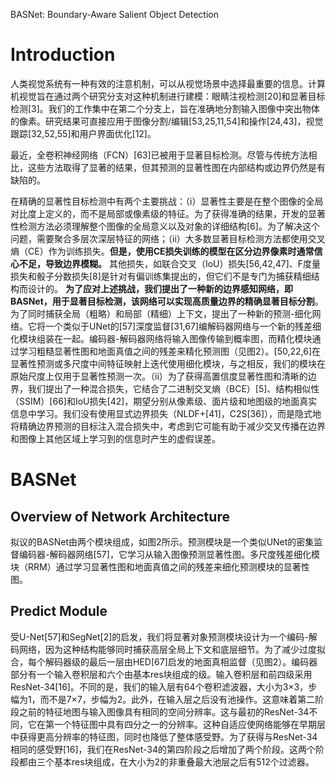 BASNet: Boundary-Aware Salient Object Detection

# Introduction

​		人类视觉系统有一种有效的注意机制，可以从视觉场景中选择最重要的信息。计算机视觉旨在通过两个研究分支对这种机制进行建模：眼睛注视检测[20]和显著目标检测[3]。我们的工作集中在第二个分支上，旨在准确地分割输入图像中突出物体的像素。研究结果可直接应用于图像分割/编辑[53,25,11,54]和操作[24,43]，视觉跟踪[32,52,55]和用户界面优化[12]。

​		最近，全卷积神经网络（FCN）[63]已被用于显著目标检测。尽管与传统方法相比，这些方法取得了显著的结果，但其预测的显著性图在内部结构或边界仍然是有缺陷的。

​		在精确的显著性目标检测中有两个主要挑战：（i）显著性主要是在整个图像的全局对比度上定义的，而不是局部或像素级的特征。为了获得准确的结果，开发的显著性检测方法必须理解整个图像的全局意义以及对象的详细结构[6]。为了解决这个问题，需要聚合多层次深层特征的网络；（ii）大多数显著目标检测方法都使用交叉熵（CE）作为训练损失。**但是，使用CE损失训练的模型在区分边界像素时通常信心不足，导致边界模糊。** 其他损失，如联合交叉（IoU）损失[56,42,47]、F度量损失和骰子分数损失[8]是针对有偏训练集提出的，但它们不是专门为捕获精细结构而设计的。 **为了应对上述挑战，我们提出了一种新的边界感知网络，即BASNet，用于显著目标检测，该网络可以实现高质量边界的精确显著目标分割**。为了同时捕获全局（粗略）和局部（精细）上下文，提出了一种新的预测-细化网络。它将一个类似于UNet的[57]深度监督[31,67]编解码器网络与一个新的残差细化模块组装在一起。编码器-解码器网络将输入图像传输到概率图，而精化模块通过学习粗糙显著性图和地面真值之间的残差来精化预测图（见图2）。[50,22,6]在显著性预测或多尺度中间特征映射上迭代使用细化模块，与之相反，我们的模块在原始尺度上仅用于显著性预测一次。（ii）为了获得高置信度显著性图和清晰的边界，我们提出了一种混合损失，它结合了二进制交叉熵（BCE）[5]、结构相似性（SSIM）[66]和IoU损失[42]，期望分别从像素级、面片级和地图级的地面真实信息中学习。我们没有使用显式边界损失（NLDF+[41]，C2S[36]），而是隐式地将精确边界预测的目标注入混合损失中，考虑到它可能有助于减少交叉传播在边界和图像上其他区域上学习到的信息时产生的虚假误差。  

# BASNet

## Overview of Network Architecture

拟议的BASNet由两个模块组成，如图2所示。预测模块是一个类似UNet的密集监督编码器-解码器网络[57]，它学习从输入图像预测显著性图。多尺度残差细化模块（RRM）通过学习显著性图和地面真值之间的残差来细化预测模块的显著性图。 

## Predict Module

受U-Net[57]和SegNet[2]的启发，我们将显著对象预测模块设计为一个编码-解码网络，因为这种结构能够同时捕获高层全局上下文和底层细节。为了减少过度拟合，每个解码器级的最后一层由HED[67]启发的地面真相监督（见图2）。编码器部分有一个输入卷积层和六个由基本res块组成的级。输入卷积层和前四级采用ResNet-34[16]。不同的是，我们的输入层有64个卷积滤波器，大小为3×3，步幅为1，而不是7×7，步幅为2。此外，在输入层之后没有池操作。这意味着第二阶段之前的特征地图与输入图像具有相同的空间分辨率。这与最初的ResNet-34不同，它在第一个特征图中具有四分之一的分辨率。这种自适应使网络能够在早期层中获得更高分辨率的特征图，同时也降低了整体感受野。为了获得与ResNet-34相同的感受野[16]，我们在ResNet-34的第四阶段之后增加了两个阶段。这两个阶段都由三个基本res块组成，在大小为2的非重叠最大池层之后有512个过滤器。